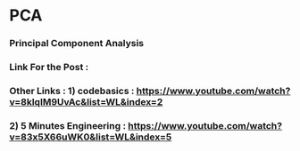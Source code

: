 # PCA
### Principal Component Analysis
### Link For the Post : 
### Other Links : 1) codebasics : https://www.youtube.com/watch?v=8klqIM9UvAc&list=WL&index=2
###               2) 5 Minutes Engineering : https://www.youtube.com/watch?v=83x5X66uWK0&list=WL&index=5
